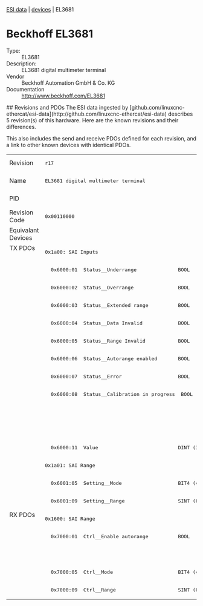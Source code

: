 <div class="nav"><a href="/esi-data">ESI data</a> | <a href="/esi-data/devices">devices</a> | EL3681</div>

#  Beckhoff EL3681

<dl>
  <dt>Type:</dt><dd>EL3681</dd>
  <dt>Description:</dt><dd>EL3681 digital multimeter terminal</dd>
  <dt>Vendor</dt><dd>Beckhoff Automation GmbH & Co. KG</dd>
  <dt>Documentation</dt><dd><a href="http://www.beckhoff.com/EL3681">http://www.beckhoff.com/EL3681</a></dd>
</dl>
## Revisions and PDOs
The ESI data ingested by [github.com/linuxcnc-ethercat/esi-data](http://github.com/linuxcnc-ethercat/esi-data) describes 5 revision(s) of this hardware.  Here are the known revisions and their differences.

This also includes the send and receive PDOs defined for each revision, and a link to other known devices with identical PDOs.

<table>
<tr >
<td class="first">Revision</td>
<td ><pre>r17</pre></td>
<td ><pre>r18</pre></td>
<td ><pre>r19</pre></td>
<td ><pre>r20</pre></td>
<td ><pre>r21</pre></td>
</tr>
<tr >
<td class="first">Name</td>
<td ><pre>EL3681 digital multimeter terminal</pre></td>
<td  colspan=4 align="center"><pre>EL3681 Digital multimeter terminal</pre></td>
</tr>
<tr >
<td class="first">PID</td>
<td  colspan=5 align="center"><pre>0x0e613052</pre></td>
</tr>
<tr >
<td class="first">Revision Code</td>
<td ><pre>0x00110000</pre></td>
<td ><pre>0x00120000</pre></td>
<td ><pre>0x00130000</pre></td>
<td ><pre>0x00140000</pre></td>
<td ><pre>0x00150000</pre></td>
</tr>
<tr >
<td class="first">Equivalant Devices</td>
<td  colspan=4 align="center"></td>
<td ><pre><a href="EL3681-0030">EL3681-0030 r21</a></pre></td>
</tr>
<tr class="txpdo pdosection">
<td class="first" rowspan=15 valign=top>TX PDOs</td>
<td colspan=5 align="left"><pre>0x1a00: SAI Inputs</pre></td>
<td></td>
</tr>
<tr class="txpdo">
<td  colspan=5 align="left"><pre>  0x6000:01  Status__Underrange              BOOL</pre></td>
</tr>
<tr class="txpdo">
<td  colspan=5 align="left"><pre>  0x6000:02  Status__Overrange               BOOL</pre></td>
</tr>
<tr class="txpdo">
<td  colspan=5 align="left"><pre>  0x6000:03  Status__Extended range          BOOL</pre></td>
</tr>
<tr class="txpdo">
<td ><pre>  0x6000:04  Status__Data Invalid            BOOL</pre></td>
<td  colspan=4 align="left"><pre>  0x6000:04  Status__Data invalid            BOOL</pre></td>
</tr>
<tr class="txpdo">
<td ><pre>  0x6000:05  Status__Range Invalid           BOOL</pre></td>
<td  colspan=4 align="left"><pre>  0x6000:05  Status__Range invalid           BOOL</pre></td>
</tr>
<tr class="txpdo">
<td ><pre>  0x6000:06  Status__Autorange enabled       BOOL</pre></td>
<td  colspan=4 align="left"><pre>  0x6000:06  Status__Autorange disabled      BOOL</pre></td>
</tr>
<tr class="txpdo">
<td  colspan=5 align="left"><pre>  0x6000:07  Status__Error                   BOOL</pre></td>
</tr>
<tr class="txpdo">
<td  colspan=5 align="left"><pre>  0x6000:08  Status__Calibration in progress  BOOL</pre></td>
</tr>
<tr class="txpdo">
<td  colspan=3 align="left"></td>
<td  colspan=2 align="left"><pre>  0x6000:0f  Status__TxPDO State             BOOL</pre></td>
</tr>
<tr class="txpdo">
<td  colspan=3 align="left"></td>
<td  colspan=2 align="left"><pre>  0x6000:10  Status__TxPDO Toggle            BOOL</pre></td>
</tr>
<tr class="txpdo">
<td  colspan=5 align="left"><pre>  0x6000:11  Value                           DINT (32 bits)</pre></td>
</tr>
<tr class="txpdo pdosection">
<td  colspan=4 align="left"><pre>0x1a01: SAI Range</pre></td>
<td ><pre>0x1a01: SAI Feedback</pre></td>
</tr>
<tr class="txpdo">
<td ><pre>  0x6001:05  Setting__Mode                   BIT4 (4 bits)</pre></td>
<td  colspan=4 align="left"><pre>  0x6001:05  Settings__Mode                  BIT4 (4 bits)</pre></td>
</tr>
<tr class="txpdo">
<td ><pre>  0x6001:09  Setting__Range                  SINT (8 bits)</pre></td>
<td  colspan=4 align="left"><pre>  0x6001:09  Settings__Range                 SINT (8 bits)</pre></td>
</tr>
<tr class="rxpdo pdosection">
<td class="first" rowspan=5 valign=top>RX PDOs</td>
<td colspan=5 align="left"><pre>0x1600: SAI Range</pre></td>
<td></td>
</tr>
<tr class="rxpdo">
<td ><pre>  0x7000:01  Ctrl__Enable autorange          BOOL</pre></td>
<td  colspan=4 align="left"><pre>  0x7000:01  Control__Disable autorange      BOOL</pre></td>
</tr>
<tr class="rxpdo">
<td ></td>
<td  colspan=4 align="left"><pre>  0x7000:02  Control__Start calibration      BOOL</pre></td>
</tr>
<tr class="rxpdo">
<td ><pre>  0x7000:05  Ctrl__Mode                      BIT4 (4 bits)</pre></td>
<td  colspan=4 align="left"><pre>  0x7000:05  Control__Mode                   BIT4 (4 bits)</pre></td>
</tr>
<tr class="rxpdo">
<td ><pre>  0x7000:09  Ctrl__Range                     SINT (8 bits)</pre></td>
<td  colspan=4 align="left"><pre>  0x7000:09  Control__Range                  SINT (8 bits)</pre></td>
</tr>
</table>
